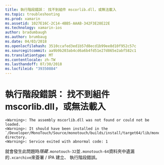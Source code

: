 ```yaml
---
title: 執行階段錯誤： 找不到組件 mscorlib.dll，或無法載入
ms.topic: troubleshooting
ms.prod: xamarin
ms.assetid: 1027E16C-2C14-4BB5-AAAB-342F3E28E22E
ms.technology: xamarin-ios
author: bradumbaugh
ms.author: brumbaug
ms.date: 04/03/2018
ms.openlocfilehash: 3510ccafed3ed1b57d8ecd1b99ee8d10f952c57c
ms.sourcegitcommit: aa9b9b203ab4cd6a6b4fd51e27d865e2abf582c1
ms.translationtype: MT
ms.contentlocale: zh-TW
ms.lasthandoff: 07/30/2018
ms.locfileid: "39350884"
---
```

# <a name="runtime-error-the-assembly-mscorlibdll-was-not-found-or-could-not-be-loaded"></a>執行階段錯誤： 找不到組件 mscorlib.dll，或無法載入

```
<Warning>: The assembly mscorlib.dll was not found or could not be loaded.
<Warning>: It should have been installed in the `/Developer/MonoTouch/Source/monotouch/builds/install/target64/lib/mono/2.0/mscorlib.dll' directory.
<Warning>: Service exited with abnormal code: 1
```

就會發生此問題時*隱藏*`.monotouch-32`並`.monotouch-64`資料夾中遺漏的`.xcarchive`來簽署 / IPA 建立、 執行階段錯誤。

